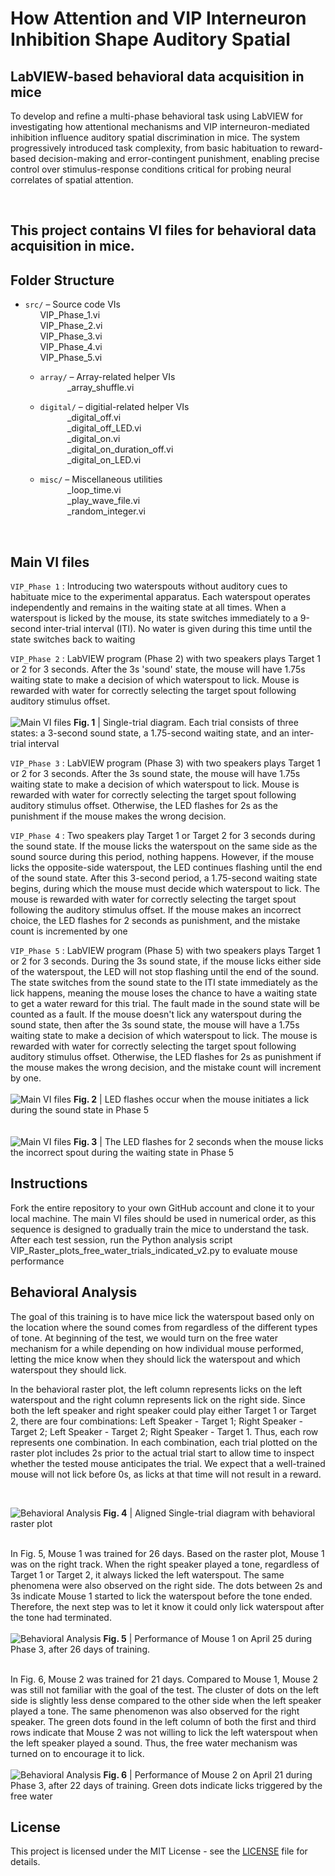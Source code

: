 # How Attention and VIP Interneuron Inhibition Shape Auditory Spatial 

## LabVIEW-based behavioral data acquisition in mice
To develop and refine a multi-phase behavioral task using LabVIEW for investigating how attentional mechanisms and VIP interneuron-mediated inhibition influence auditory spatial discrimination in mice. The system progressively introduced task complexity, from basic habituation to reward-based decision-making and error-contingent punishment, enabling precise control over stimulus-response conditions critical for probing neural correlates of spatial attention.


<br>

## This project contains VI files for behavioral data acquisition in mice.

## Folder Structure
- `src/` – Source code VIs
<br> &nbsp;&nbsp; &nbsp;&nbsp; VIP_Phase_1.vi
<br> &nbsp;&nbsp; &nbsp;&nbsp; VIP_Phase_2.vi
<br> &nbsp;&nbsp; &nbsp;&nbsp; VIP_Phase_3.vi
<br> &nbsp;&nbsp; &nbsp;&nbsp; VIP_Phase_4.vi
<br> &nbsp;&nbsp; &nbsp;&nbsp; VIP_Phase_5.vi
  - `array/` – Array-related helper VIs
  <br> &nbsp;&nbsp; &nbsp;&nbsp;&nbsp;&nbsp; &nbsp;&nbsp; _array_shuffle.vi

  - `digital/` – digitial-related helper VIs
<br> &nbsp;&nbsp; &nbsp;&nbsp;&nbsp;&nbsp; &nbsp;&nbsp; _digital_off.vi
<br> &nbsp;&nbsp; &nbsp;&nbsp;&nbsp;&nbsp; &nbsp;&nbsp; _digital_off_LED.vi
<br> &nbsp;&nbsp; &nbsp;&nbsp;&nbsp;&nbsp; &nbsp;&nbsp; _digital_on.vi
<br> &nbsp;&nbsp; &nbsp;&nbsp;&nbsp;&nbsp; &nbsp;&nbsp; _digital_on_duration_off.vi
<br> &nbsp;&nbsp; &nbsp;&nbsp;&nbsp;&nbsp; &nbsp;&nbsp; _digital_on_LED.vi
  - `misc/` – Miscellaneous utilities
<br> &nbsp;&nbsp; &nbsp;&nbsp;&nbsp;&nbsp; &nbsp;&nbsp; _loop_time.vi
<br> &nbsp;&nbsp; &nbsp;&nbsp;&nbsp;&nbsp; &nbsp;&nbsp; _play_wave_file.vi
<br> &nbsp;&nbsp; &nbsp;&nbsp;&nbsp;&nbsp; &nbsp;&nbsp; _random_integer.vi

<br>

## Main VI files
`VIP_Phase 1` : Introducing two waterspouts without auditory cues to habituate mice to the experimental apparatus. Each waterspout operates independently and remains in the waiting state at all times. When a waterspout is licked by the mouse, its state switches immediately to a 9-second inter-trial interval (ITI). No water is given during this time until the state switches back to waiting 

`VIP_Phase 2` : LabVIEW program (Phase 2) with two speakers plays Target 1 or 2 for 3 seconds. After the 3s 'sound' state, the mouse will have 1.75s waiting state to make a decision of which waterspout to lick. Mouse is rewarded with water for correctly selecting the target spout following auditory stimulus offset.
<br><br>
![Main VI files](Phase_2.png)
**Fig. 1** | Single-trial diagram. Each trial consists of three states: a 3-second sound state, a 1.75-second waiting state, and an inter-trial interval

`VIP_Phase 3` : LabVIEW program (Phase 3) with two speakers plays Target 1 or 2 for 3 seconds. After the 3s sound state, the mouse will have 1.75s waiting state to make a decision of which waterspout to lick. Mouse is rewarded with water for correctly selecting the target spout following auditory stimulus offset. Otherwise, the LED flashes for 2s as the punishment if the mouse makes the wrong decision.

`VIP_Phase 4` : Two speakers play Target 1 or Target 2 for 3 seconds during the sound state. If the mouse licks the waterspout on the same side as the sound source during this period, nothing happens. However, if the mouse licks the opposite-side waterspout, the LED continues flashing until the end of the sound state. After this 3-second period, a 1.75-second waiting state begins, during which the mouse must decide which waterspout to lick. The mouse is rewarded with water for correctly selecting the target spout following the auditory stimulus offset. If the mouse makes an incorrect choice, the LED flashes for 2 seconds as punishment, and the mistake count is incremented by one

`VIP_Phase 5` :  LabVIEW program (Phase 5) with two speakers plays Target 1 or 2 for 3 seconds. During the 3s sound state, if the mouse licks either side of the waterspout, the LED will not stop flashing until the end of the sound. The state switches from the sound state to the ITI state immediately as the lick happens, meaning the mouse loses the chance to have a waiting state to get a water reward for this trial. The fault made in the sound state will be counted as a fault. If the mouse doesn't lick any waterspout during the sound state, then after the 3s sound state, the mouse will have a 1.75s waiting state to make a decision of which waterspout to lick. The mouse is rewarded with water for correctly selecting the target spout following auditory stimulus offset. Otherwise, the LED flashes for 2s as punishment if the mouse makes the wrong decision, and the mistake count will increment by one.
<br><br>
![Main VI files](Phase_5_1.png)
**Fig. 2** | LED flashes occur when the mouse initiates a lick during the sound state in Phase 5
<br><br><br>
![Main VI files](Phase_5_2.png)
**Fig. 3** |  The LED flashes for 2 seconds when the mouse licks the incorrect spout during the waiting state in Phase 5
<br>

## Instructions
 Fork the entire repository to your own GitHub account and clone it to your local machine. The main VI files should be used in numerical order, as this sequence is designed to gradually train the mice to understand the task. After each test session, run the Python analysis script VIP_Raster_plots_free_water_trials_indicated_v2.py to evaluate mouse performance
<br>

## Behavioral Analysis

The goal of this training is to have mice lick the waterspout based only on the location where the sound comes from regardless of the different types of tone. At beginning of the test, we would turn on the free water mechanism for a while depending on how individual mouse performed, letting the mice know when they should lick the waterspout and which waterspout they should lick. 

In the behavioral raster plot, the left column represents licks on the left waterspout and the right column represents lick on the right side. Since both the left speaker and right speaker could play either Target 1 or Target 2, there are four combinations: Left Speaker - Target 1; Right Speaker - Target 2; Left Speaker - Target 2; Right Speaker - Target 1. Thus, each row represents one combination. In each combination, each trial plotted on the raster plot includes 2s prior to the actual trial start to allow time to inspect whether the tested mouse anticipates the trial. We expect that a well-trained mouse will not lick before 0s, as licks at that time will not result in a reward. 

<br>

![Behavioral Analysis](Behavioral_raster_plot.png)
**Fig. 4** | Aligned Single-trial diagram with behavioral raster plot 
<br><br>

In Fig. 5, Mouse 1 was trained for 26 days. Based on the raster plot, Mouse 1 was on the right track. When the right speaker played a tone, regardless of Target 1 or Target 2, it always licked the left waterspout. The same phenomena were also observed on the right side. The dots between 2s and 3s indicate Mouse 1 started to lick the waterspout before the tone ended. Therefore, the next step was to let it know it could only lick waterspout after the tone had terminated. 
<br><br>
![Behavioral Analysis](04252025-121736-VIP_1.png)
**Fig. 5** | Performance of Mouse 1 on April 25 during Phase 3, after 26 days of training.
<br><br>

In Fig. 6, Mouse 2 was trained for 21 days. Compared to Mouse 1, Mouse 2 was still not familiar with the goal of the test. The cluster of dots on the left side is slightly less dense compared to the other side when the left speaker played a tone. The same phenomenon was also observed for the right speaker. The green dots found in the left column of both the first and third rows indicate that Mouse 2 was not willing to lick the left waterspout when the left speaker played a sound. Thus, the free water mechanism was turned on to encourage it to lick.  
<br>
![Behavioral Analysis](04212025-104008-VIP_2.png)
**Fig. 6** | Performance of Mouse 2 on April 21 during Phase 3, after 22 days of training. Green dots indicate licks triggered by the free water



## License

This project is licensed under the MIT License - see the [LICENSE](LICENSE) file for details.
